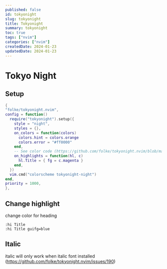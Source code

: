 ```yaml
---
published: false
id: tokyonight
slug: tokyonight
title: Tokyonight
summary: tokyonight
toc: true
tags: ["nvim"]
categories: ["nvim"]
createdDate: 2024-01-23
updatedDate: 2024-01-23
---
```


# Tokyo Night

## Setup

```lua
{
"folke/tokyonight.nvim",
config = function()
  require("tokyonight").setup({
    style = "night",
    styles = {},
    on_colors = function(colors)
      colors.hint = colors.orange
      colors.error = "#ff0000"
    end,
    -- See color code (https://github.com/folke/tokyonight.nvim/blob/main/lua/tokyonight/theme.lua)
    on_highlights = function(hl, c)
      hl.Title = { fg = c.magenta }
    end,
  })
  vim.cmd("colorscheme tokyonight-night")
end,
priority = 1000,
},
```

## Change highlight

change color for heading

```
:hi Title
:hi Title guifg=blue
```

## Italic

italic will only work when italic font installed
(https://github.com/folke/tokyonight.nvim/issues/190)

